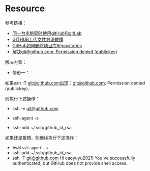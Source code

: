 # Resource

参考链接：
- [同一台电脑同时使用gitHub和gitLab](https://blog.csdn.net/m0_51691302/article/details/125706793)
- [GITHUB上传文件方法教程](https://blog.csdn.net/weixin_44161567/article/details/120064658)
- [GitHub如何删除项目库Repositories](https://www.likecs.com/show-203647457.html)
- [解决git@github.com: Permission denied (publickey)](https://blog.csdn.net/qq_40047019/article/details/122898308)

解决方案：
- 情形一：

如果ssh -T git@github.com出现：git@github.com: Permission denied (publickey).

则执行下述操作：

- ssh -v git@github.com

- ssh-agent -s

- ssh-add ~/.ssh/github_id_rsa

如果还是报错，则继续执行下述操作：
- eval `ssh-agent -s`
- ssh-add ~/.ssh/github_id_rsa
- ssh -T git@github.com
Hi caoyuyu2021! You've successfully authenticated, but GitHub does not provide shell access.
